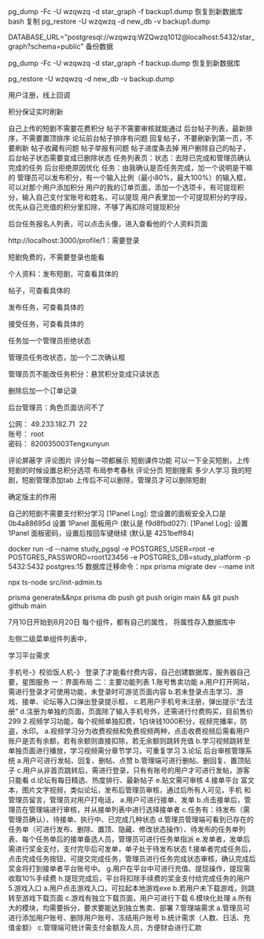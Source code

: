 
pg_dump -Fc -U wzqwzq -d star_graph -f backup1.dump
恢复到新数据库
bash
复制
pg_restore -U wzqwzq -d new_db -v backup1.dump

DATABASE_URL="postgresql://wzqwzq:WZQwzq1012@localhost:5432/star_graph?schema=public"
备份数据

pg_dump -Fc -U wzqwzq -d star_graph -f backup.dump
恢复到新数据库

pg_restore -U wzqwzq -d new_db -v backup.dump

用户注册，线上回调

积分保证实时刷新

自己上传的短剧不需要花费积分
帖子不需要审核就能通过
后台帖子列表，最新排序，不需要置顶排序
论坛前台帖子排序有问题
回复帖子，不要刷新到第一页，不要刷新
帖子收藏有问题
帖子举报有问题
帖子进度条去掉
用户删除自己的帖子，后台帖子状态需要变成已删除状态
任务列表页：状态：去除已完成和管理员确认完成的任务
后台拒绝原因优化
任务：由我确认是否任务完成，加一个说明是干嘛的
管理员可以发布积分，有一个输入比例（最小80%，最大100%）的输入框，可以对那个用户添加积分
用户的我的订单页面，添加一个选项卡，有可提现积分，输入自己支付宝账号和姓名，可以提现
用户表里加一个可提现积分的字段，优先从自己充值的积分里扣除，不够了再扣除可提现积分

后台任务报名人列表，可以点击头像，进入查看他的个人资料页面


http://localhost:3000/profile/1：需要登录

短剧免费的，不需要登录也能看



个人资料：发布短剧，可查看具体的

帖子，可查看具体的

发布任务，可查看具体的

接受任务，可查看具体的




任务加一个管理员拒绝状态


管理员任务改状态，加一个二次确认框

管理员页不能改任务积分：悬赏积分变成只读状态

删除后加一个订单记录

后台管理员：角色页面访问不了



公网： 49.233.182.71  22  
账号： root  
密码： 820035003Tengxunyun


评论屏蔽字
评论图片
评分每一项都展示
短剧课件功能
可以一下全买短剧，上传短剧的时候设置总积分选项
布局参考春秋
评论分页
短剧搜索
多少人学习
我的短剧，短剧管理添加tab
上传后不可以删除，管理员才可以删除短剧

确定版主的作用

自己的短剧不需要支付积分学习
[1Panel Log]: 您设置的面板安全入口是 0b4a88695d 
设置 1Panel 面板用户 (默认是 f9d8fbd027): 
[1Panel Log]: 设置 1Panel 面板密码，设置后按回车键继续 (默认是 4251beff84)


docker run -d --name study_pgsql -e POSTGRES_USER=root -e POSTGRES_PASSWORD=root123456 -e POSTGRES_DB=study_platform -p 5432:5432 postgres:15
数据库迁移命令：npx prisma migrate dev --name init


npx ts-node src/init-admin.ts

prisma generate&&npx prisma db push
git push origin main && git push github main


7月10日开始到8月20日
每个组件，都有自己的属性，
将属性存入数据库中


左侧二级菜单组件列表中，





学习平台需求

手机号-》校验饭人机-》
登录了才能看付费内容，自己创建数据库，服务器自己要，星图服务
一：界面布局
二：主要功能列表
1.账号售卖功能
a.用户打开网站，需进行登录才可使用功能，未登录时可游览页面内容
b.若未登录点击学习、游戏、接单、论坛等入口弹出登录提示框，
c.若用户手机号未注册，弹出提示“去注册”
d.注册为单独的页面，页面除了输入手机号外，还需进行付费购买，目前售价299
2.视频学习功能，每个视频单独扣费，1白块钱1000积分，视频完播率，防盗，水印。
a.视频学习分为收费视频和免费视频两种，点击收费视频后需看用户账户是否有余额，若有余额则直接扣除，若无余额则跳转充值
b.学习视频跳转至单独页面进行播放，学习视频需分章节学习，可重复学习
3.论坛 后台审核管理系统
a.用户可进行发帖、回复、删帖、点赞
b.管理端可进行删帖、删回复、置顶贴子
c.用户从非首页跳转后，需进行登录，只有有账号的用户才可进行发帖，游客只能看
d.论坛有每日精选、热度排行、最新帖子
e.贴文需可审核
4.接单平台 富文本，图片文字视频，类似论坛，发布后管理员审核，通过后所有人可见，手机  和管理员留言，管理员对用户打电话，
a.用户可进行接单、发单
b.点击接单后，管理员在管理端进行审核，并从接单列表中进行选择接单者
c.任务有：待发布（需管理员确认）、待接单、执行中、已完成几种状态
d.管理员管理端可看到已存在的任务单（可进行发布、删除、置顶、隐藏、修改状态操作）、待发布的任务单列表、每个任务单后的接单备选人员，管理员可进行任务单指派
e.发单者，发单后需进行奖金支付，支付完毕后可发单，单子处于待发布状态
f.接单者完成任务后，点击完成任务按钮，可提交完成任务，管理员进行任务完成状态审核，确认完成后奖金将打到接单者平台账号中。
g.用户在平台中可进行充值、提现操作，提现需收取10%手续费
h.提现完成后，平台将扣除手续费的奖金支付给完成任务的用户
5.游戏入口
a.用户点击游戏入口，可拉起本地游戏exe
b.若用户未下载游戏，则跳转至游戏下载页面
c.游戏有独立下载页面，用户可进行下载
6.模块化处理
a.所有大的模块，均需要拆分，要求要能达到独立售卖、部署
7.管理端需求
a.管理员可进行添加用户账号、删除用户账号、冻结用户账号
b.统计需求（人数、日活、充值金额）
c.管理端可统计需支付金额及人员，方便财会进行汇款